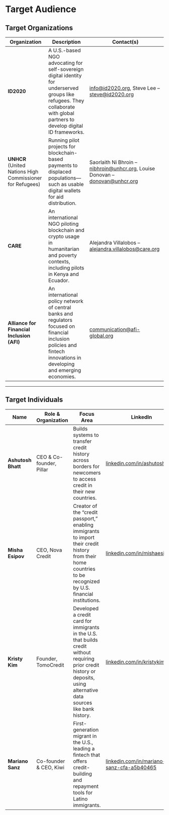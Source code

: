 # Target Audience

## Target Organizations

| Organization | Description | Contact(s) |
|--------------|-------------|------------|
| **ID2020** | A U.S.-based NGO advocating for self-sovereign digital identity for underserved groups like refugees. They collaborate with global partners to develop digital ID frameworks. | <info@id2020.org>, Steve Lee – <steve@id2020.org> |
| **UNHCR** (United Nations High Commissioner for Refugees) | Running pilot projects for blockchain-based payments to displaced populations—such as usable digital wallets for aid distribution. | Saorlaith Ni Bhroin – <nibhroin@unhcr.org>, Louise Donovan – <donovan@unhcr.org> |
| **CARE** | An international NGO piloting blockchain and crypto usage in humanitarian and poverty contexts, including pilots in Kenya and Ecuador. | Alejandra Villalobos – <alejandra.villalobos@care.org> |
| **Alliance for Financial Inclusion (AFI)** | An international policy network of central banks and regulators focused on financial inclusion policies and fintech innovations in developing and emerging economies. | <communication@afi-global.org> |

---

## Target Individuals

| Name | Role & Organization | Focus Area | LinkedIn |
|------|---------------------|------------|----------|
| **Ashutosh Bhatt** | CEO & Co-founder, Pillar | Builds systems to transfer credit history across borders for newcomers to access credit in their new countries. | [linkedin.com/in/ashutoshbhatt](https://linkedin.com/in/ashutoshbhatt) |
| **Misha Esipov** | CEO, Nova Credit | Creator of the “credit passport,” enabling immigrants to import their credit history from their home countries to be recognized by U.S. financial institutions. | [linkedin.com/in/mishaesipov](https://linkedin.com/in/mishaesipov) |
| **Kristy Kim** | Founder, TomoCredit | Developed a credit card for immigrants in the U.S. that builds credit without requiring prior credit history or deposits, using alternative data sources like bank history. | [linkedin.com/in/kristykim7](https://linkedin.com/in/kristykim7) |
| **Mariano Sanz** | Co-founder & CEO, Kiwi | First-generation migrant in the U.S., leading a fintech that offers credit-building and repayment tools for Latino immigrants. | [linkedin.com/in/mariano-sanz-cfa-a5b40465](https://linkedin.com/in/mariano-sanz-cfa-a5b40465) |
